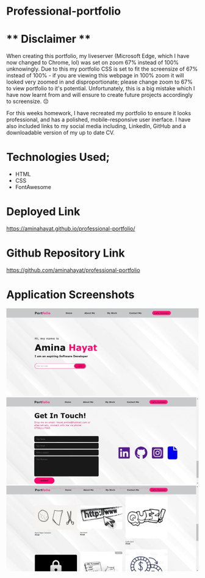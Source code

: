 # Professional-portfolio

# ** Disclaimer **
When creating this portfolio, my liveserver (Microsoft Edge, which I have now changed to Chrome, lol) was set on zoom 67% instead of 100% unknowingly. Due to this my portfolio CSS is set to fit the screensize of 67% instead of 100% - if you are viewing this webpage in 100% zoom it will looked very zoomed in and disproportionate; please change zoom to 67% to view portfolio to it's potential. Unfortunately, this is a big mistake which I have now learnt from and will ensure to create future projects accordingly to screensize. 😔
 
 For this weeks homework, I have recreated my portfolio to ensure it looks professional, and has a polished, mobile-responsive user inerface. 
 I have also included links to my social media including, LinkedIn, GitHub and a downloadable version of my up to date CV. 

 # Technologies Used;

* HTML
* CSS
* FontAwesome

# Deployed Link
https://aminahayat.github.io/professional-portfolio/


# Github Repository Link
https://github.com/aminahayat/professional-portfolio


# Application Screenshots
 ![](assets/images/Capture.JPG)
 ![](./assets/images/CaptureE.JPG)
 ![](./assets/images/CaptureEE.JPG)


